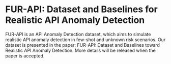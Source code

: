 # FUR-API: Dataset and Baselines for Realistic API Anomaly Detection
FUR-API is an API Anomaly Detection dataset, which aims to simulate realistic API anomaly detection in few-shot and unknown risk scenarios. 
Our dataset is presented in the paper: FUR-API: Dataset and Baselines toward Realistic API Anomaly Detection.
More details will be released when the paper is accepted.

